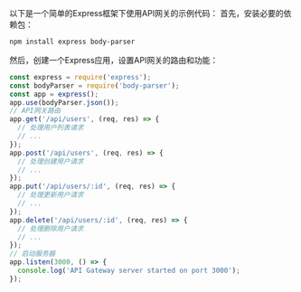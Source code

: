 以下是一个简单的Express框架下使用API网关的示例代码：
首先，安装必要的依赖包：
```bash
npm install express body-parser
```
然后，创建一个Express应用，设置API网关的路由和功能：
```javascript
const express = require('express');
const bodyParser = require('body-parser');
const app = express();
app.use(bodyParser.json());
// API网关路由
app.get('/api/users', (req, res) => {
  // 处理用户列表请求
  // ...
});
app.post('/api/users', (req, res) => {
  // 处理创建用户请求
  // ...
});
app.put('/api/users/:id', (req, res) => {
  // 处理更新用户请求
  // ...
});
app.delete('/api/users/:id', (req, res) => {
  // 处理删除用户请求
  // ...
});
// 启动服务器
app.listen(3000, () => {
  console.log('API Gateway server started on port 3000');
});
```
